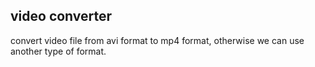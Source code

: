 
## video converter 
convert video file from avi format to mp4 format, otherwise we can use another type of format.
